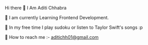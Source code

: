 Hi there 👋 I Am Aditi Chhabra 

🌱 I am currently Learning Frontend Development.

🤝 In my free time I play sudoku or listen to Taylor Swift's songs :p

📨 How to reach me :- aditichh01@gmail.com
